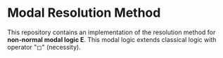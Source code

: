 # Modal Resolution Method

This repository contains an implementation of the resolution method for **non-normal modal logic E**. This modal logic extends classical logic with operator "◻" (necessity).
